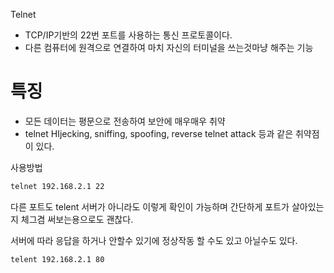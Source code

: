Telnet
* TCP/IP기반의 22번 포트를 사용하는  통신 프로토콜이다.
* 다른 컴퓨터에 원격으로 연결하여 마치 자신의 터미널을 쓰는것마냥 해주는 기능

# 특징
* 모든 데이터는 평문으로 전송하여 보안에 매우매우 취약
* telnet HIjecking, sniffing, spoofing, reverse telnet attack 등과 같은 취약점이 있다.

사용방법

``` bash
telnet 192.168.2.1 22
```

다른 포트도 telent 서버가 아니라도 이렇게 확인이 가능하며 간단하게 포트가 살아있는지 체그겸 써보는용으로도 괜찮다.

서버에 따라 응답을 하거나 안할수 있기에 정상작동 할 수도 있고 아닐수도 있다.

``` bash
telent 192.168.2.1 80
```